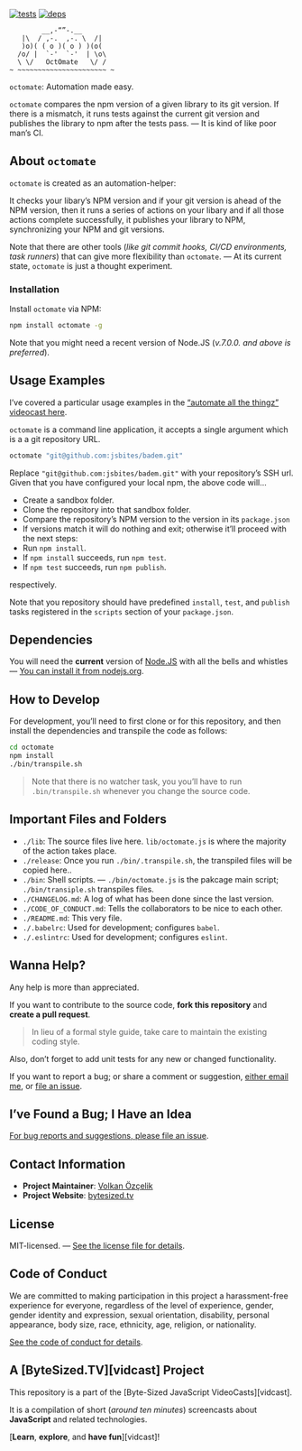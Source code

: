 [![tests][tests]][tests-url]
[![deps][deps]][deps-url]

[tests]: https://img.shields.io/travis/jsbites/octomate.svg
[tests-url]: https://travis-ci.org/jsbites/octomate
[deps]: https://david-dm.org/jsbites/octomate.svg
[deps-url]: https://david-dm.org/jsbites/octomate

```
        __,-“”-.__
   |\  / ,-.  ,-. \  /|
   )o)( ( o )( o ) )(o(
  /o/ |  `-'  `-'  | \o\
  \ \/   OctOmate   \/ /
~ ~~~~~~~~~~~~~~~~~~~~~~ ~
```

`octomate`: Automation made easy.

`octomate` compares the npm version of a given library to its git version. If there is a mismatch, it runs tests against the current git version and publishes the library to npm after the tests pass. — It is kind of like poor man’s CI.

## About `octomate`

`octomate` is created as an automation-helper:

It checks your libary’s NPM version and if your git version is ahead of the NPM version, then it runs a series of actions on your libary and if all those actions complete successfully, it publishes your library to NPM, synchronizing your NPM and git versions.

Note that there are other tools (*like git commit hooks, CI/CD environments, task runners*) that can give more flexibility than `octomate`. — At its current state, `octomate` is just a thought experiment.

### Installation

Install `octomate` via NPM:

```bash
npm install octomate -g
```

Note that you might need a recent version of Node.JS (*v.7.0.0. and above is preferred*).

## Usage Examples

I’ve covered a particular usage examples in the [“automate all the thingz” videocast here](https://www.youtube.com/watch?v=OZ_9czIl-iQ).

`octomate` is a command line application, it accepts a single argument which is a a git repository URL.

```bash
octomate "git@github.com:jsbites/badem.git"
```

Replace `"git@github.com:jsbites/badem.git"` with your repository’s SSH url. Given that you have configured your local npm, the above code will…

* Create a sandbox folder.
* Clone the repository into that sandbox folder.
* Compare the repository’s NPM version to the version in its `package.json`
* If versions match it will do nothing and exit; otherwise it’ll proceed with the next steps:
* Run `npm install`.
* If `npm install` succeeds, run `npm test`.
* If `npm test` succeeds, run `npm publish`.

respectively.

Note that you repository should have predefined `install`, `test`, and `publish` tasks registered in the `scripts` section of your `package.json`.

## Dependencies

You will need the **current** version of [Node.JS](https://nodejs.org/) with all the bells and whistles — [You can install it from nodejs.org](https://nodejs.org/).

## How to Develop

For development, you’ll need to first clone or for this repository, and then install the dependencies and transpile the code as follows:

```bash
cd octomate
npm install
./bin/transpile.sh
```

> Note that there is no watcher task, you you’ll have to run `.bin/transpile.sh` whenever you change the source code.

## Important Files and Folders

* `./lib`: The source files live here. `lib/octomate.js` is where the majority of the action takes place.
* `./release`: Once you run `./bin/.transpile.sh`, the transpiled files will be copied here..
* `./bin`: Shell scripts. — `./bin/octomate.js` is the pakcage main script; `./bin/transiple.sh` transpiles files.
* `./CHANGELOG.md`: A log of what has been done since the last version.
* `./CODE_OF_CONDUCT.md`: Tells the collaborators to be nice to each other.
* `./README.md`: This very file.
* `./.babelrc`: Used for development; configures `babel`.
* `./.eslintrc`: Used for development; configures `eslint`.

## Wanna Help?

Any help is more than appreciated.

If you want to contribute to the source code, **fork this repository** and **create a pull request**.

> In lieu of a formal style guide, take care to maintain the existing coding style.

Also, don’t forget to add unit tests for any new or changed functionality.

If you want to report a bug; or share a comment or suggestion, [either email me](mailto:me@volkan.io), or [file an issue](https://github.com/jsbites/octomate/issues/new).

## I’ve Found a Bug; I Have an Idea

[For bug reports and suggestions, please file an issue](https://github.com/jsbites/octomate/issues/new).

## Contact Information

* **Project Maintainer**: [Volkan Özçelik](https://volkan.io/)
* **Project Website**: [bytesized.tv](https://bytesized.tv/)

## License

MIT-licensed. — [See the license file  for details](LICENSE.md).

## Code of Conduct

We are committed to making participation in this project a harassment-free experience for everyone, regardless of the level of experience, gender, gender identity and expression, sexual orientation, disability, personal appearance, body size, race, ethnicity, age, religion, or nationality.

[See the code of conduct for details](CODE_OF_CONDUCT.md).

## A [ByteSized.TV][vidcast] Project

This repository is a part of the [Byte-Sized JavaScript VideoCasts][vidcast].

It is a compilation of short (*around ten minutes*) screencasts about **JavaScript** and related technologies.

[**Learn**, **explore**, and **have fun**][vidcast]!
